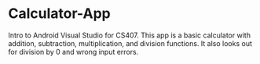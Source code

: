 # Calculator-App

Intro to Android Visual Studio for CS407. This app is a basic calculator with addition, subtraction, multiplication, and division functions. 
It also looks out for division by 0 and wrong input errors. 
